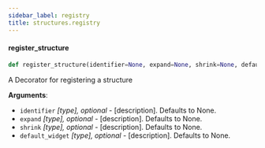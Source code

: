 ```yaml
---
sidebar_label: registry
title: structures.registry
---
```


#### register\_structure

```python
def register_structure(identifier=None, expand=None, shrink=None, default_widget=None, registry: StructureRegistry = None)
```

A Decorator for registering a structure

**Arguments**:

- `identifier` _[type], optional_ - [description]. Defaults to None.
- `expand` _[type], optional_ - [description]. Defaults to None.
- `shrink` _[type], optional_ - [description]. Defaults to None.
- `default_widget` _[type], optional_ - [description]. Defaults to None.

